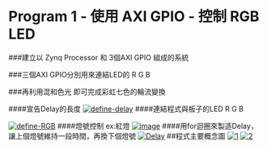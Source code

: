Program 1 - 使用 AXI GPIO - 控制 RGB LED
==

###建立以 Zynq Processor 和 3個AXI GPIO 組成的系統

###三個AXI GPIO分別用來連結LED的 R G B

###再利用混和色光 即可完成彩虹七色的輪流變換

####宣告Delay的長度
<a href="https://imgbb.com/"><img src="https://i.ibb.co/w47mJDp/define-delay.png" alt="define-delay" border="0"></a>
####連結程式與板子的LED R G B

<a href="https://imgbb.com/"><img src="https://i.ibb.co/TRY5Mgx/define-RGB.png" alt="define-RGB" border="0"></a>
####燈號控制 ex:紅燈
<a href="https://imgbb.com/"><img src="https://i.ibb.co/16KBwC3/image.png" alt="image" border="0"></a>
####用for迴圈來製造Delay，讓上個燈號維持一段時間，再換下個燈號
<a href="https://imgbb.com/"><img src="https://i.ibb.co/4Kn1b9r/Delay.png" alt="Delay" border="0"></a>
##程式主要概念圖
<a href="https://ibb.co/MpH5bC7"><img src="https://i.ibb.co/hHN1kmV/1.png" alt="1" border="0"></a>
<a href="https://ibb.co/0shqc3n"><img src="https://i.ibb.co/XYSXbTW/2.png" alt="2" border="0"></a>

